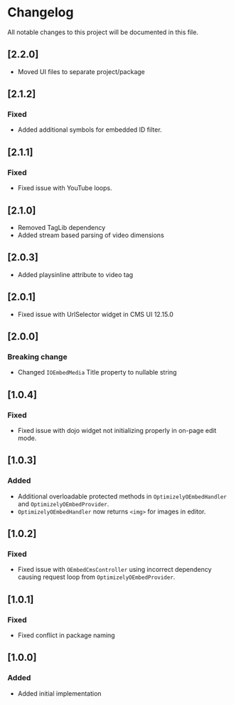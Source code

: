 # Changelog

All notable changes to this project will be documented in this file.

## [2.2.0]

- Moved UI files to separate project/package

## [2.1.2]

### Fixed

- Added additional symbols for embedded ID filter.

## [2.1.1]

### Fixed

- Fixed issue with YouTube loops.

## [2.1.0]

- Removed TagLib dependency
- Added stream based parsing of video dimensions

## [2.0.3]

- Added playsinline attribute to video tag

## [2.0.1]

- Fixed issue with UrlSelector widget in CMS UI 12.15.0

## [2.0.0]

### Breaking change

- Changed `IOEmbedMedia` Title property to nullable string

## [1.0.4]

### Fixed

- Fixed issue with dojo widget not initializing properly in on-page edit mode.

## [1.0.3]

### Added

- Additional overloadable protected methods in `OptimizelyOEmbedHandler` and `OptimizelyOEmbedProvider`.
- `OptimizelyOEmbedHandler` now returns `<img>` for images in editor.

## [1.0.2]

### Fixed

- Fixed issue with `OEmbedCmsController` using incorrect dependency causing request loop from `OptimizelyOEmbedProvider`.

## [1.0.1]

### Fixed

- Fixed conflict in package naming

## [1.0.0]

### Added

- Added initial implementation